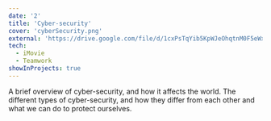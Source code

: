```yaml
---
date: '2'
title: 'Cyber-security'
cover: 'cyberSecurity.png'
external: 'https://drive.google.com/file/d/1cxPsTqYib5KpWJeOhqtnM0F5eWxQYyB5/view?usp=sharing'
tech:
  - iMovie
  - Teamwork
showInProjects: true
---
```


A brief overview of cyber-security, and how it affects the world. The different types of cyber-security, and how they differ from each other and what we can do to protect ourselves.
